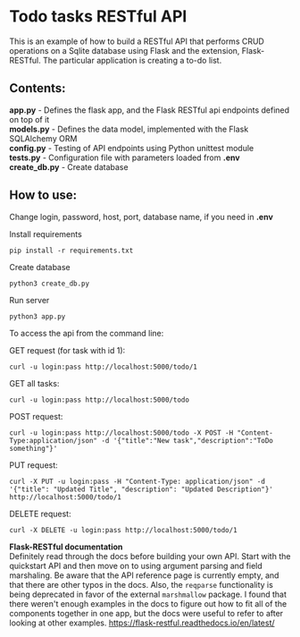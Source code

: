 # Todo tasks RESTful API  
This is an example of how to build a RESTful API that performs CRUD operations on a Sqlite database using Flask and the extension, Flask-RESTful.
The particular application is creating a to-do list.

## Contents:
**app.py** - Defines the flask app, and the Flask RESTful api endpoints defined on top of it     
**models.py** - Defines the data model, implemented with the Flask SQLAlchemy ORM    
**config.py** - Testing of API endpoints using Python unittest module  
**tests.py** - Configuration file with parameters loaded from **.env**  
**create_db.py** - Create database  

## How to use:
Change login, password, host, port, database name, if you need in   **.env**

Install requirements
```
pip install -r requirements.txt
```

Create database
```
python3 create_db.py
```
Run server
```
python3 app.py
```

To access the api from the command line:

GET request (for task with id 1):
```
curl -u login:pass http://localhost:5000/todo/1

```

GET all tasks:  
```
curl -u login:pass http://localhost:5000/todo

```
POST request:
```
curl -u login:pass http://localhost:5000/todo -X POST -H "Content-Type:application/json" -d '{"title":"New task","description":"ToDo something"}'
```

PUT request:
```
curl -X PUT -u login:pass -H "Content-Type: application/json" -d '{"title": "Updated Title", "description": "Updated Description"}' http://localhost:5000/todo/1
```

DELETE request:
```
curl -X DELETE -u login:pass http://localhost:5000/todo/1
```



**Flask-RESTful documentation**      
Definitely read through the docs before building your own API. Start with the quickstart API
and then move on to using argument parsing and field marshaling. Be aware that the API reference page
is currently empty, and that there are other typos in the docs. Also, the `reqparse` functionality is being deprecated
in favor of the external `marshmallow` package. I found that there weren't enough examples in the docs to figure out how to fit all of the components together
in one app, but the docs were useful to refer to after looking at other examples. 
https://flask-restful.readthedocs.io/en/latest/
